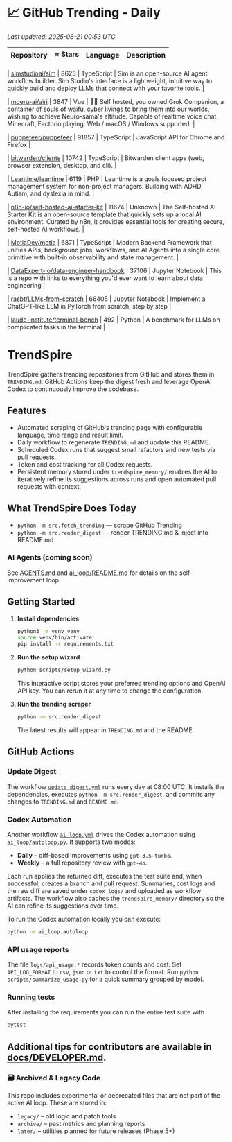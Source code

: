 <!-- TRENDING_START -->
# 📈 GitHub Trending - Daily

_Last updated: 2025-08-21 00:53 UTC_

| Repository | ⭐ Stars | Language | Description |
|------------|--------:|----------|-------------|

| [simstudioai/sim](https://github.com/simstudioai/sim) | 8625 | TypeScript | Sim is an open-source AI agent workflow builder. Sim Studio's interface is a lightweight, intuitive way to quickly build and deploy LLMs that connect with your favorite tools. |

| [moeru-ai/airi](https://github.com/moeru-ai/airi) | 3847 | Vue | 💖🧸 Self hosted, you owned Grok Companion, a container of souls of waifu, cyber livings to bring them into our worlds, wishing to achieve Neuro-sama's altitude. Capable of realtime voice chat, Minecraft, Factorio playing. Web / macOS / Windows supported. |

| [puppeteer/puppeteer](https://github.com/puppeteer/puppeteer) | 91857 | TypeScript | JavaScript API for Chrome and Firefox |

| [bitwarden/clients](https://github.com/bitwarden/clients) | 10742 | TypeScript | Bitwarden client apps (web, browser extension, desktop, and cli). |

| [Leantime/leantime](https://github.com/Leantime/leantime) | 6119 | PHP | Leantime is a goals focused project management system for non-project managers. Building with ADHD, Autism, and dyslexia in mind. |

| [n8n-io/self-hosted-ai-starter-kit](https://github.com/n8n-io/self-hosted-ai-starter-kit) | 11674 | Unknown | The Self-hosted AI Starter Kit is an open-source template that quickly sets up a local AI environment. Curated by n8n, it provides essential tools for creating secure, self-hosted AI workflows. |

| [MotiaDev/motia](https://github.com/MotiaDev/motia) | 6871 | TypeScript | Modern Backend Framework that unifies APIs, background jobs, workflows, and AI Agents into a single core primitive with built-in observability and state management. |

| [DataExpert-io/data-engineer-handbook](https://github.com/DataExpert-io/data-engineer-handbook) | 37106 | Jupyter Notebook | This is a repo with links to everything you'd ever want to learn about data engineering |

| [rasbt/LLMs-from-scratch](https://github.com/rasbt/LLMs-from-scratch) | 66405 | Jupyter Notebook | Implement a ChatGPT-like LLM in PyTorch from scratch, step by step |

| [laude-institute/terminal-bench](https://github.com/laude-institute/terminal-bench) | 492 | Python | A benchmark for LLMs on complicated tasks in the terminal |
<!-- TRENDING_END -->

# TrendSpire

TrendSpire gathers trending repositories from GitHub and stores them in `TRENDING.md`. GitHub Actions keep the digest fresh and leverage OpenAI Codex to continuously improve the codebase.

## Features

- Automated scraping of GitHub's trending page with configurable language, time range and result limit.
- Daily workflow to regenerate `TRENDING.md` and update this README.
- Scheduled Codex runs that suggest small refactors and new tests via pull requests.
- Token and cost tracking for all Codex requests.
- Persistent memory stored under `trendspire_memory/` enables the AI to
  iteratively refine its suggestions across runs and open automated pull
  requests with context.

## What TrendSpire Does Today

- `python -m src.fetch_trending` — scrape GitHub Trending
- `python -m src.render_digest` — render TRENDING.md & inject into README.md

### AI Agents (coming soon)
See [AGENTS.md](./AGENTS.md) and [ai_loop/README.md](./ai_loop/README.md) for details on the self-improvement loop.

## Getting Started

1. **Install dependencies**
   ```bash
   python3 -m venv venv
   source venv/bin/activate
   pip install -r requirements.txt
   ```

2. **Run the setup wizard**
   ```bash
   python scripts/setup_wizard.py
   ```
   This interactive script stores your preferred trending options and OpenAI API key.
   You can rerun it at any time to change the configuration.

3. **Run the trending scraper**
   ```bash
   python -m src.render_digest
   ```
   The latest results will appear in `TRENDING.md` and the README.


## GitHub Actions

### Update Digest

The workflow [`update_digest.yml`](.github/workflows/update_digest.yml) runs every day at 08:00 UTC. It installs the dependencies, executes `python -m src.render_digest`, and commits any changes to `TRENDING.md` and `README.md`.

### Codex Automation

Another workflow [`ai_loop.yml`](.github/workflows/ai_loop.yml) drives the Codex automation using [`ai_loop/autoloop.py`](ai_loop/autoloop.py). It supports two modes:

- **Daily** – diff-based improvements using `gpt-3.5-turbo`.
- **Weekly** – a full repository review with `gpt-4o`.

Each run applies the returned diff, executes the test suite and, when successful, creates a branch and pull request. Summaries, cost logs and the raw diff are saved under `codex_logs/` and uploaded as workflow artifacts. The workflow also caches the `trendspire_memory/` directory so the AI can refine its suggestions over time.

To run the Codex automation locally you can execute:

```bash
python -m ai_loop.autoloop
```

### API usage reports

The file `logs/api_usage.*` records token counts and cost. Set `API_LOG_FORMAT`
to `csv`, `json` or `txt` to control the format. Run `python
scripts/summarize_usage.py` for a quick summary grouped by model.

### Running tests

After installing the requirements you can run the entire test suite with

```bash
pytest
```

Additional tips for contributors are available in
[docs/DEVELOPER.md](docs/DEVELOPER.md).
---

### 🗃 Archived & Legacy Code

This repo includes experimental or deprecated files that are not part of the active AI loop. These are stored in:

- `legacy/` – old logic and patch tools
- `archive/` – past metrics and planning reports
- `later/` – utilities planned for future releases (Phase 5+)
